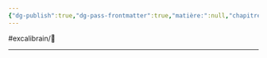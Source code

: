 ```yaml
---
{"dg-publish":true,"dg-pass-frontmatter":true,"matière:":null,"chapitre:":null,"cours:":null,"nord:":null,"sud:":null,"ouest:":null,"est:":null,"permalink":"/commun-2/6-template/modele-cours/","dgPassFrontmatter":true}
---
```



#excalibrain/🚧 

---
